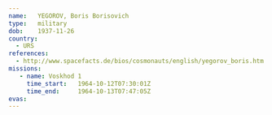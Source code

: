 ```yaml
---
name:	YEGOROV, Boris Borisovich 
type:	military
dob:	1937-11-26
country:
  - URS
references:
  - http://www.spacefacts.de/bios/cosmonauts/english/yegorov_boris.htm
missions:
   - name: Voskhod 1
     time_start:   1964-10-12T07:30:01Z
     time_end:     1964-10-13T07:47:05Z
evas:
---
```

